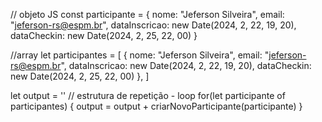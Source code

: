 // objeto JS
const participante = {
  nome: "Jeferson Silveira",
  email: "jeferson-rs@espm.br",
  dataInscricao: new Date(2024, 2, 22, 19, 20),
  dataCheckin: new Date(2024, 2, 25, 22, 00)
}

//array
let participantes = [
  {
  nome: "Jeferson Silveira",
  email: "jeferson-rs@espm.br",
  dataInscricao: new Date(2024, 2, 22, 19, 20),
  dataCheckin: new Date(2024, 2, 25, 22, 00)
},
]

  let output = ''
  // estrutura de repetição - loop
  for(let participante of participantes) {
    output = output + criarNovoParticipante(participante)
  }